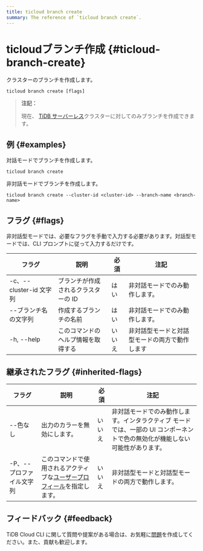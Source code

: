 ```yaml
---
title: ticloud branch create
summary: The reference of `ticloud branch create`.
---
```


# ticloudブランチ作成 {#ticloud-branch-create}

クラスターのブランチを作成します。

```shell
ticloud branch create [flags]
```

> **注記：**
>
> 現在、 [TiDB サーバーレス](/tidb-cloud/select-cluster-tier.md#tidb-serverless)クラスターに対してのみブランチを作成できます。

## 例 {#examples}

対話モードでブランチを作成します。

```shell
ticloud branch create
```

非対話モードでブランチを作成します。

```shell
ticloud branch create --cluster-id <cluster-id> --branch-name <branch-name>
```

## フラグ {#flags}

非対話型モードでは、必要なフラグを手動で入力する必要があります。対話型モードでは、CLI プロンプトに従って入力するだけです。

| フラグ                 | 説明                  | 必須  | 注記                      |
| ------------------- | ------------------- | --- | ----------------------- |
| -c、--cluster-id 文字列 | ブランチが作成されるクラスターの ID | はい  | 非対話モードでのみ動作します。         |
| --ブランチ名の文字列         | 作成するブランチの名前         | はい  | 非対話モードでのみ動作します。         |
| -h, --help          | このコマンドのヘルプ情報を取得する   | いいえ | 非対話型モードと対話型モードの両方で動作します |

## 継承されたフラグ {#inherited-flags}

| フラグ            | 説明                                                                               | 必須  | 注記                                                                |
| -------------- | -------------------------------------------------------------------------------- | --- | ----------------------------------------------------------------- |
| --色なし          | 出力のカラーを無効にします。                                                                   | いいえ | 非対話モードでのみ動作します。インタラクティブ モードでは、一部の UI コンポーネントで色の無効化が機能しない可能性があります。 |
| -P、--プロファイル文字列 | このコマンドで使用されるアクティブな[ユーザープロフィール](/tidb-cloud/cli-reference.md#user-profile)を指定します。 | いいえ | 非対話型モードと対話型モードの両方で動作します。                                          |

## フィードバック {#feedback}

TiDB Cloud CLI に関して質問や提案がある場合は、お気軽に[問題](https://github.com/tidbcloud/tidbcloud-cli/issues/new/choose)を作成してください。また、貢献も歓迎します。
